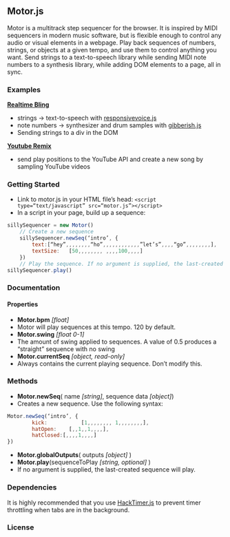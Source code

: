 ## Motor.js
Motor is a multitrack step sequencer for the browser. It is inspired by MIDI sequencers in modern music software, but is flexible enough to control any audio or visual elements in a webpage. Play back sequences of numbers, strings, or objects at a given tempo, and use them to control anything you want. Send strings to a text-to-speech library while sending MIDI note numbers to a synthesis library, while adding DOM elements to a page, all in sync.

### Examples
**[Realtime Bling](http://urmston.xyz/realtimebling)**
- strings -> text-to-speech with [responsivevoice.js](link)
- note numbers -> synthesizer and drum samples with [gibberish.js](https://github.com/charlieroberts/Gibberish)
- Sending strings to a div in the DOM

**[Youtube Remix](http://urmston.xyz/trackYoutubeRemix)**
- send play positions to the YouTube API and create a new song by sampling YouTube videos
	
### Getting Started
* Link to motor.js in your HTML file’s head:
````<script type=“text/javascript” src=“motor.js”></script>````
* In a script in your page, build up a sequence:
````javascript
sillySequencer = new Motor()
	// Create a new sequence
	sillySequencer.newSeq(‘intro’, {
		text:[“hey”,,,,,,,,“ho”,,,,,,,,,,,,”let’s”,,,,“go”,,,,,,,,],  
		textSize: 	[50,,,,,,,, ,,,,100,,,,]  
	})
	// Play the sequence. If no argument is supplied, the last-created sequence will play
sillySequencer.play()
````
### Documentation
#### Properties
* **Motor.bpm** *[float]*  
* Motor will play sequences at this tempo. 120 by default.
* **Motor.swing** *[float 0-1]*  
* The amount of swing applied to sequences. A value of 0.5 produces a “straight” sequence with no swing
* **Motor.currentSeq** *[object, read-only]*  
* Always contains the current playing sequence. Don’t modify this.

### Methods
* **Motor.newSeq**( name *[string]*, sequence data *[object]*)
* Creates a new sequence. Use the following syntax:
````javascript
Motor.newSeq(‘intro’, {  
		kick: 			[1,,,,,,,, 1,,,,,,,,],  
		hatOpen: 	[,,1,,1,,,,],  
		hatClosed:[,,,,1,,,,]  
})
````
* **Motor.globalOutputs**( outputs *[object]* )
* **Motor.play**(sequenceToPlay *[string, optional]* )
* If no argument is supplied, the last-created sequence will play.

### Dependencies
It is highly recommended that you use [HackTimer.js](https://github.com/turuslan/HackTimer) to prevent timer throttling when tabs are in the background.
### License
